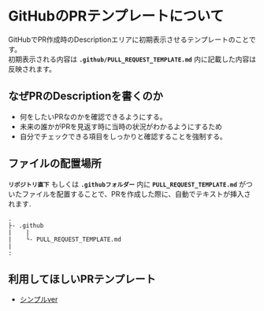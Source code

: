 # GitHubのPRテンプレートについて

GitHubでPR作成時のDescriptionエリアに初期表示させるテンプレートのことです。<br>
初期表示される内容は **`.github/PULL_REQUEST_TEMPLATE.md`** 内に記載した内容は反映されます。

## なぜPRのDescriptionを書くのか

- 何をしたいPRなのかを確認できるようにする。
- 未来の誰かがPRを見返す時に当時の状況がわかるようにするため
- 自分でチェックできる項目をしっかりと確認することを強制する。

## ファイルの配置場所
**`リポジトリ直下`** もしくは **`.githubフォルダー`** 内に **`PULL_REQUEST_TEMPLATE.md`** がついたファイルを配置することで、PRを作成した際に、自動でテキストが挿入されます.

```
.
├- .github
|    |
|    └- PULL_REQUEST_TEMPLATE.md 
|
:
```

## 利用してほしいPRテンプレート

- [シンプルver](https://github.com/Conken-NitKit/github-template-example/blob/main/.github/PULL_REQUEST_TEMPLATE.md)
